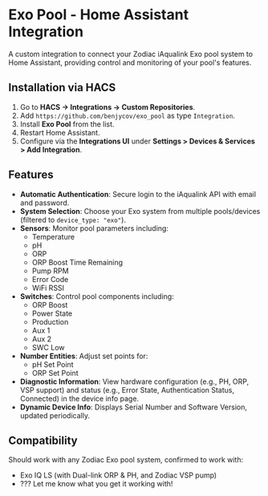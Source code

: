 # Exo Pool - Home Assistant Integration

A custom integration to connect your Zodiac iAqualink Exo pool system to Home Assistant, providing control and monitoring of your pool's features.

## Installation via HACS

1. Go to **HACS → Integrations → Custom Repositories**.
2. Add `https://github.com/benjycov/exo_pool` as type `Integration`.
3. Install **Exo Pool** from the list.
4. Restart Home Assistant.
5. Configure via the **Integrations UI** under **Settings > Devices & Services > Add Integration**.

## Features

- **Automatic Authentication**: Secure login to the iAqualink API with email and password.
- **System Selection**: Choose your Exo system from multiple pools/devices (filtered to `device_type: "exo"`).
- **Sensors**: Monitor pool parameters including:
  - Temperature
  - pH
  - ORP
  - ORP Boost Time Remaining
  - Pump RPM
  - Error Code
  - WiFi RSSI
- **Switches**: Control pool components including:
  - ORP Boost
  - Power State
  - Production
  - Aux 1
  - Aux 2
  - SWC Low
- **Number Entities**: Adjust set points for:
  - pH Set Point
  - ORP Set Point
- **Diagnostic Information**: View hardware configuration (e.g., PH, ORP, VSP support) and status (e.g., Error State, Authentication Status, Connected) in the device info page.
- **Dynamic Device Info**: Displays Serial Number and Software Version, updated periodically.

## Compatibility

Should work with any Zodiac Exo pool system, confirmed to work with:

- Exo IQ LS (with Dual-link ORP & PH, and Zodiac VSP pump)
- ??? Let me know what you get it working with!


